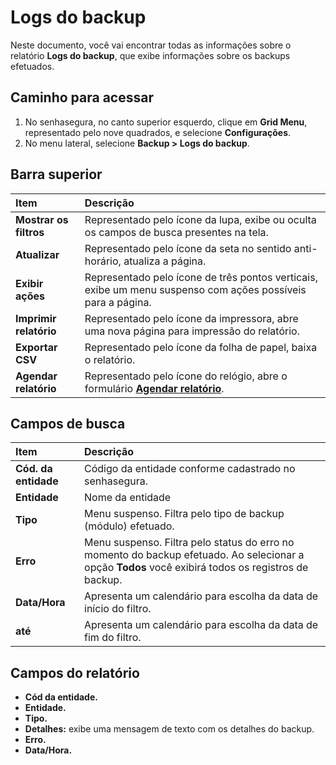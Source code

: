# Logs do backup

Neste documento, você vai encontrar todas as informações sobre o relatório **Logs do backup**, que exibe informações sobre os backups efetuados.

## Caminho para acessar

1. No senhasegura, no canto superior esquerdo, clique em **Grid Menu**, representado pelo nove quadrados, e selecione **Configurações**.  
2. No menu lateral, selecione **Backup \> Logs do backup**.

## Barra superior

| Item | Descrição |
| :---- | :---- |
| **Mostrar os filtros** | Representado pelo ícone da lupa, exibe ou oculta os campos de busca presentes na tela. |
| **Atualizar** | Representado pelo ícone da seta no sentido anti-horário, atualiza a página. |
| **Exibir ações** | Representado pelo ícone de três pontos verticais, exibe um menu suspenso com ações possíveis para a página. |
| **Imprimir relatório** | Representado pelo ícone da impressora, abre uma nova página para impressão do relatório. |
| **Exportar CSV** | Representado pelo ícone da folha de papel, baixa o relatório. |
| **Agendar relatório** | Representado pelo ícone do relógio, abre o formulário [**Agendar relatório**](/v3-33/docs/pt/general-information-how-to-issue-download-and-schedule-device-reports). |

## Campos de busca

| Item | Descrição |
| :---- | :---- |
| **Cód. da entidade** | Código da entidade conforme cadastrado no senhasegura. |
| **Entidade** | Nome da entidade |
| **Tipo** | Menu suspenso. Filtra pelo tipo de backup (módulo) efetuado. |
| **Erro** | Menu suspenso. Filtra pelo status do erro no momento do backup efetuado. Ao selecionar a opção **Todos** você exibirá todos os registros de backup. |
| **Data/Hora** | Apresenta um calendário para escolha da data de início do filtro. |
| **até** | Apresenta um calendário para escolha da data de fim do filtro. |

## Campos do relatório

* **Cód da entidade.**  
* **Entidade.**  
* **Tipo.**  
* **Detalhes:** exibe uma mensagem de texto com os detalhes do backup.  
* **Erro.**  
* **Data/Hora.**
